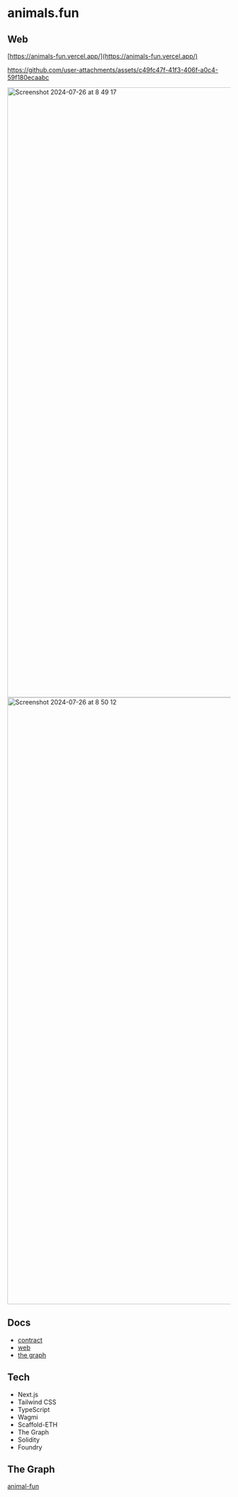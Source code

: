 # animals.fun

## Web

[https://animals-fun.vercel.app/](https://animals-fun.vercel.app/)

https://github.com/user-attachments/assets/c49fc47f-41f3-406f-a0c4-59f180ecaabc

<img width="1377" alt="Screenshot 2024-07-26 at 8 49 17" src="https://github.com/user-attachments/assets/e47cf38b-6277-45db-bc93-a6df96f0c970">

<img width="1370" alt="Screenshot 2024-07-26 at 8 50 12" src="https://github.com/user-attachments/assets/d4ecf5ac-2a8b-43c3-bff9-0735b3d0882c">

## Docs

- [contract](./src/contract/README.md)
- [web](./src/web/README.md)
- [the graph](./src/thegraph/README.md)

## Tech

- Next.js
- Tailwind CSS
- TypeScript
- Wagmi
- Scaffold-ETH
- The Graph
- Solidity
- Foundry

## The Graph

[animal-fun](https://testnet.thegraph.com/explorer/subgraphs/9KS2zECEMc8NfzTx3yQDRrh8xJCwk5kLGn3NwxNG8gkU?view=Query&chain=arbitrum-sepolia)
